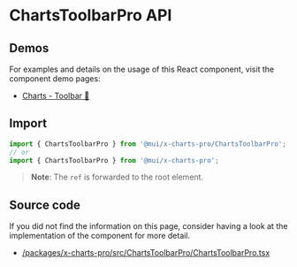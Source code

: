 # ChartsToolbarPro API

## Demos

For examples and details on the usage of this React component, visit the component demo pages:

- [Charts - Toolbar 🧪](/x/react-charts/toolbar/)

## Import

```jsx
import { ChartsToolbarPro } from '@mui/x-charts-pro/ChartsToolbarPro';
// or
import { ChartsToolbarPro } from '@mui/x-charts-pro';
```

> **Note**: The `ref` is forwarded to the root element.

## Source code

If you did not find the information on this page, consider having a look at the implementation of the component for more detail.

- [/packages/x-charts-pro/src/ChartsToolbarPro/ChartsToolbarPro.tsx](https://github.com/mui/material-ui/tree/HEAD/packages/x-charts-pro/src/ChartsToolbarPro/ChartsToolbarPro.tsx)